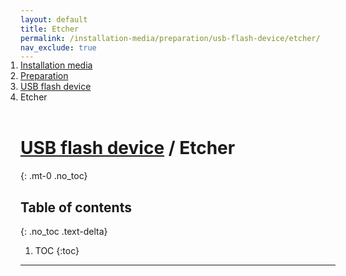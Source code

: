 ```yaml
---
layout: default
title: Etcher
permalink: /installation-media/preparation/usb-flash-device/etcher/
nav_exclude: true
---
```


<ol class="breadcrumb-nav-list" style="padding-left:0; position:relative; top:-17px;">
    <li class="breadcrumb-nav-list-item"><a href="http://localhost:4000/Andromeda/installation-media/">Installation media</a></li>
    <li class="breadcrumb-nav-list-item"><a href="http://localhost:4000/Andromeda/installation-media/preparation/">Preparation</a></li>
    <li class="breadcrumb-nav-list-item"><a href="http://localhost:4000/Andromeda/installation-media/preparation/usb-flash-device/">USB flash device</a></li>
    <li class="breadcrumb-nav-list-item"><span>Etcher</span></li>
</ol>

# [USB flash device](/Andromeda/installation-media/preparation/usb-flash-device/) / Etcher
{: .mt-0 .no_toc}

## Table of contents
{: .no_toc .text-delta}

1. TOC
{:toc}

---
